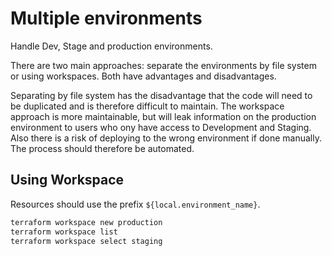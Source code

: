 # Multiple environments
Handle Dev, Stage and production environments.

There are two main approaches: separate the environments by file system or using workspaces. Both have advantages and disadvantages.

Separating by file system has the disadvantage that the code will need to be duplicated and is therefore difficult to maintain. The workspace approach is more maintainable, but will leak information on the production environment to users who ony have access to Development and Staging. Also there is a risk of deploying to the wrong environment if done manually. The process should therefore be automated.

## Using Workspace
Resources should use the prefix `${local.environment_name}`.

```bash
terraform workspace new production
terraform workspace list
terraform workspace select staging
```

